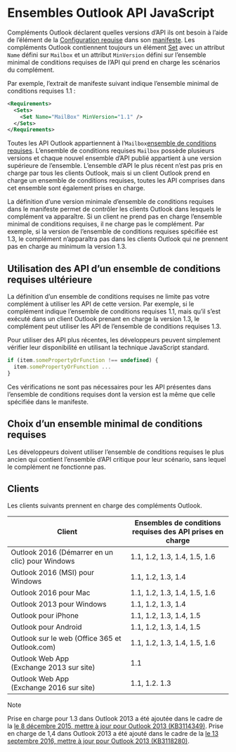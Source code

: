 # <a name="outlook-javascript-api-requirement-sets"></a>Ensembles Outlook API JavaScript

Compléments Outlook déclarent quelles versions d’API ils ont besoin à l’aide de l’élément de la [Configuration requise](/javascript/office/manifest/requirements) dans son [manifeste](https://docs.microsoft.com/office/dev/add-ins/develop/add-in-manifests). Les compléments Outlook contiennent toujours un élément [Set](/javascript/office/manifest/set) avec un attribut `Name` défini sur `Mailbox` et un attribut `MinVersion` défini sur l’ensemble minimal de conditions requises de l’API qui prend en charge les scénarios du complément.

Par exemple, l’extrait de manifeste suivant indique l’ensemble minimal de conditions requises 1.1 :

```xml
<Requirements>
  <Sets>
    <Set Name="MailBox" MinVersion="1.1" />
  </Sets>
</Requirements>
```

Toutes les API Outlook appartiennent à l’`Mailbox`[ensemble de conditions requises](https://docs.microsoft.com/office/dev/add-ins/develop/specify-office-hosts-and-api-requirements). L’ensemble de conditions requises `Mailbox` possède plusieurs versions et chaque nouvel ensemble d’API publié appartient à une version supérieure de l’ensemble. L’ensemble d’API le plus récent n’est pas pris en charge par tous les clients Outlook, mais si un client Outlook prend en charge un ensemble de conditions requises, toutes les API comprises dans cet ensemble sont également prises en charge.

La définition d’une version minimale d’ensemble de conditions requises dans le manifeste permet de contrôler les clients Outlook dans lesquels le complément va apparaître. Si un client ne prend pas en charge l’ensemble minimal de conditions requises, il ne charge pas le complément. Par exemple, si la version de l’ensemble de conditions requises spécifiée est 1.3, le complément n’apparaîtra pas dans les clients Outlook qui ne prennent pas en charge au minimum la version 1.3.

## <a name="using-apis-from-later-requirement-sets"></a>Utilisation des API d’un ensemble de conditions requises ultérieure

La définition d’un ensemble de conditions requises ne limite pas votre complément à utiliser les API de cette version. Par exemple, si le complément indique l’ensemble de conditions requises 1.1, mais qu’il s’est exécuté dans un client Outlook prenant en charge la version 1.3, le complément peut utiliser les API de l’ensemble de conditions requises 1.3\.

Pour utiliser des API plus récentes, les développeurs peuvent simplement vérifier leur disponibilité en utilisant la technique JavaScript standard.

```js
if (item.somePropertyOrFunction !== undefined) {
  item.somePropertyOrFunction ...
}
```

Ces vérifications ne sont pas nécessaires pour les API présentes dans l’ensemble de conditions requises dont la version est la même que celle spécifiée dans le manifeste.

## <a name="choosing-a-minimum-requirement-set"></a>Choix d’un ensemble minimal de conditions requises

Les développeurs doivent utiliser l’ensemble de conditions requises le plus ancien qui contient l’ensemble d’API critique pour leur scénario, sans lequel le complément ne fonctionne pas.

## <a name="clients"></a>Clients

Les clients suivants prennent en charge des compléments Outlook.

| Client | Ensembles de conditions requises des API prises en charge |
| --- | --- |
| Outlook 2016 (Démarrer en un clic) pour Windows | 1.1, 1.2, 1.3, 1.4, 1.5, 1.6 |
| Outlook 2016 (MSI) pour Windows | 1.1, 1.2, 1.3, 1.4 |
| Outlook 2016 pour Mac | 1.1, 1.2, 1.3, 1.4, 1.5, 1.6 |
| Outlook 2013 pour Windows | 1.1, 1.2, 1.3, 1.4 |
| Outlook pour iPhone | 1.1, 1.2, 1.3, 1.4, 1.5 |
| Outlook pour Android | 1.1, 1.2, 1.3, 1.4, 1.5 |
| Outlook sur le web (Office 365 et Outlook.com) | 1.1, 1.2, 1.3, 1.4, 1.5, 1.6 |
| Outlook Web App (Exchange 2013 sur site) | 1.1 |
| Outlook Web App (Exchange 2016 sur site) | 1.1, 1.2. 1.3 |

> [!NOTE] 
> Prise en charge pour 1.3 dans Outlook 2013 a été ajoutée dans le cadre de la [le 8 décembre 2015, mettre à jour pour Outlook 2013 (KB3114349)](https://support.microsoft.com/kb/3114349). Prise en charge de 1,4 dans Outlook 2013 a été ajouté dans le cadre de la [le 13 septembre 2016, mettre à jour pour Outlook 2013 (KB3118280)](https://support.microsoft.com/help/3118280).
